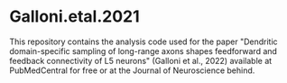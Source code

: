 # Galloni.etal.2021

This repository contains the analysis code used for the paper "Dendritic domain-specific sampling of long-range axons shapes feedforward and feedback connectivity of L5 neurons" (Galloni et al., 2022) available at PubMedCentral for free or at the Journal of Neuroscience behind.
